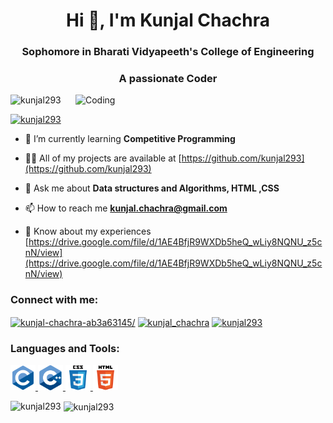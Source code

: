 <h1 align="center">Hi 👋, I'm Kunjal Chachra</h1>
<h3 align="center">Sophomore in Bharati Vidyapeeth's College of Engineering</h3>
<h3 align="center">A passionate Coder </h3>

<img align="right" alt="Coding" width="400" src="https://cdn.dribbble.com/users/4055494/screenshots/15215756/media/d2b66c4ca0192aa26d103448b3d1518b.gif">
<p align="left"> <img src="https://komarev.com/ghpvc/?username=kunjal293&label=Profile%20views&color=0e75b6&style=flat" alt="kunjal293" /> </p>

<p align="left"> <a href="https://github.com/ryo-ma/github-profile-trophy"><img src="https://github-profile-trophy.vercel.app/?username=kunjal293" alt="kunjal293" /></a> </p>

- 🌱 I’m currently learning **Competitive Programming**

- 👨‍💻 All of my projects are available at [https://github.com/kunjal293](https://github.com/kunjal293)

- 💬 Ask me about **Data structures and Algorithms, HTML ,CSS**

- 📫 How to reach me **kunjal.chachra@gmail.com**

- 📄 Know about my experiences [https://drive.google.com/file/d/1AE4BfjR9WXDb5heQ_wLiy8NQNU_z5cnN/view](https://drive.google.com/file/d/1AE4BfjR9WXDb5heQ_wLiy8NQNU_z5cnN/view)

<h3 align="left">Connect with me:</h3>
<p align="left">
<a href="https://linkedin.com/in/kunjal-chachra-ab3a63145/" target="blank"><img align="center" src="https://raw.githubusercontent.com/rahuldkjain/github-profile-readme-generator/master/src/images/icons/Social/linked-in-alt.svg" alt="kunjal-chachra-ab3a63145/" height="30" width="40" /></a>
<a href="https://www.hackerrank.com/kunjal_chachra" target="blank"><img align="center" src="https://raw.githubusercontent.com/rahuldkjain/github-profile-readme-generator/master/src/images/icons/Social/hackerrank.svg" alt="kunjal_chachra" height="30" width="40" /></a>
<a href="https://www.leetcode.com/kunjal293" target="blank"><img align="center" src="https://raw.githubusercontent.com/rahuldkjain/github-profile-readme-generator/master/src/images/icons/Social/leet-code.svg" alt="kunjal293" height="30" width="40" /></a>
</p>

<h3 align="left">Languages and Tools:</h3>
<p align="left"> <a href="https://www.cprogramming.com/" target="_blank" rel="noreferrer"> <img src="https://raw.githubusercontent.com/devicons/devicon/master/icons/c/c-original.svg" alt="c" width="40" height="40"/> </a> <a href="https://www.w3schools.com/cpp/" target="_blank" rel="noreferrer"> <img src="https://raw.githubusercontent.com/devicons/devicon/master/icons/cplusplus/cplusplus-original.svg" alt="cplusplus" width="40" height="40"/> </a> <a href="https://www.w3schools.com/css/" target="_blank" rel="noreferrer"> <img src="https://raw.githubusercontent.com/devicons/devicon/master/icons/css3/css3-original-wordmark.svg" alt="css3" width="40" height="40"/> </a> <a href="https://www.w3.org/html/" target="_blank" rel="noreferrer"> <img src="https://raw.githubusercontent.com/devicons/devicon/master/icons/html5/html5-original-wordmark.svg" alt="html5" width="40" height="40"/> </a> </p>

<p><img align="left" src="https://github-readme-stats.vercel.app/api/top-langs?username=kunjal293&show_icons=true&locale=en&layout=compact" alt="kunjal293" /></p>

<p>&nbsp;<img align="center" src="https://github-readme-stats.vercel.app/api?username=kunjal293&show_icons=true&locale=en" alt="kunjal293" /></p>


